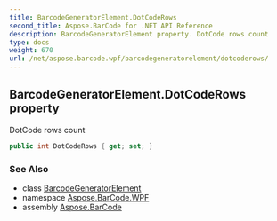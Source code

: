 ```yaml
---
title: BarcodeGeneratorElement.DotCodeRows
second_title: Aspose.BarCode for .NET API Reference
description: BarcodeGeneratorElement property. DotCode rows count
type: docs
weight: 670
url: /net/aspose.barcode.wpf/barcodegeneratorelement/dotcoderows/
---
```

## BarcodeGeneratorElement.DotCodeRows property

DotCode rows count

```csharp
public int DotCodeRows { get; set; }
```

### See Also

* class [BarcodeGeneratorElement](../)
* namespace [Aspose.BarCode.WPF](../../barcodegeneratorelement/)
* assembly [Aspose.BarCode](../../../)


